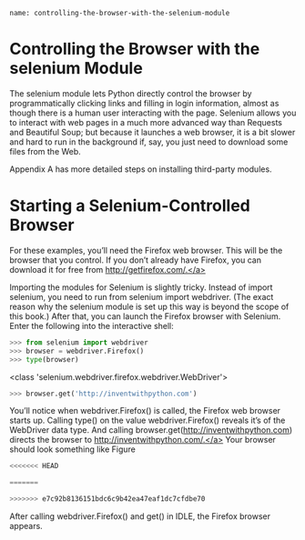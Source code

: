 ```ngMeta
name: controlling-the-browser-with-the-selenium-module
```
# Controlling the Browser with the selenium Module
The selenium module lets Python directly control the browser by programmatically clicking links and filling in login information, almost as though there is a human user interacting with the page. Selenium allows you to interact with web pages in a much more advanced way than Requests and Beautiful Soup; but because it launches a web browser, it is a bit slower and hard to run in the background if, say, you just need to download some files from the Web.

Appendix A has more detailed steps on installing third-party modules.

# Starting a Selenium-Controlled Browser
For these examples, you’ll need the Firefox web browser. This will be the browser that you control. If you don’t already have Firefox, you can download it for free from <span><a href=" http://getfirefox.com/."> http://getfirefox.com/.</a></span>

Importing the modules for Selenium is slightly tricky. Instead of import selenium, you need to run from selenium import webdriver. (The exact reason why the selenium module is set up this way is beyond the scope of this book.) After that, you can launch the Firefox browser with Selenium. Enter the following into the interactive shell:

```python
>>> from selenium import webdriver
>>> browser = webdriver.Firefox()
>>> type(browser)
```
<class 'selenium.webdriver.firefox.webdriver.WebDriver'>
```python
>>> browser.get('http://inventwithpython.com')
```
You’ll notice when webdriver.Firefox() is called, the Firefox web browser starts up. Calling type() on the value webdriver.Firefox() reveals it’s of the WebDriver data type. And calling browser.get(<span><a href="http://inventwithpython.com">http://inventwithpython.com</a></span>) directs the browser to <span><a href="http://inventwithpython.com/.">http://inventwithpython.com/.</a></span> Your browser should look something like Figure
```python
<<<<<<< HEAD
```

<!-- ![image](assets/000018.jpg)
 -->
```python
=======
```

<!-- ![image](assets/000018.jpg)
 -->
```python
>>>>>>> e7c92b8136151bdc6c9b42ea47eaf1dc7cfdbe70
```

After calling webdriver.Firefox() and get() in IDLE, the Firefox browser appears.

